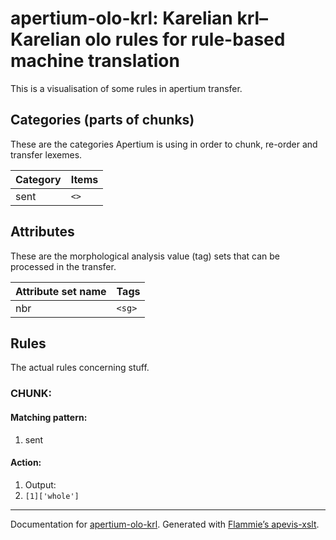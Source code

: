 
# apertium-olo-krl: Karelian krl–Karelian olo rules for rule-based machine translation

This is a visualisation of some rules in apertium transfer.


## Categories (parts of chunks)
   
These are the categories Apertium is using in order to chunk, re-order and
transfer lexemes.
    
| Category | Items |
|:---------|:------|
| sent |  `<>`  |

    
## Attributes

These are the morphological analysis value (tag) sets that can be processed in
the transfer.

| Attribute set name | Tags |
|:-------------------|:-----|
| nbr | `<sg>`  |


## Rules
    
The actual rules concerning stuff.



### CHUNK:
    
#### Matching pattern:
    

1. sent

#### Action:
    

1. Output: 
  1. `[1]['whole']` 
    

- - -

Documentation for [apertium-olo-krl](//github.com/apertium/apertium-olo-krl/).
Generated with [Flammie’s apevis-xslt](https://github.com/flammie/apevis-xslt).
  